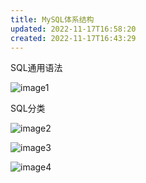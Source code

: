 ```yaml
---
title: MySQL体系结构
updated: 2022-11-17T16:58:20
created: 2022-11-17T16:43:29
---
```


SQL通用语法

![image1](../../../resources/9d08e84965194e83836ecab9ea94ca8c.png)

SQL分类

![image2](../../../resources/805b60eb0cb642b685936044b7855faa.png)

![image3](../../../resources/a06d851e7ec147699e2629013291319c.png)

![image4](../../../resources/9a96351c55464f4a9edf4298ae9feba1.png)
